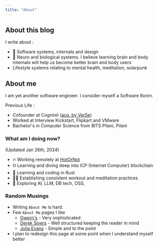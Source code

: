 ```yaml
---
title: "About"
---
```


## About this blog

I write about :
- 🔩 Software systems, internals and design
- 🧠 Neuro and biological systems. I believe learning brain and body internals will help us become better brain and body users
- Lifestyle systems relating to mental health, meditation, solarpunk



## About me


I am yet another software engineer. I consider myself a Software Ronin.

Previous Life : 
- Cofounder at Cognirel ([acq. by VerSe](https://www.crunchbase.com/acquisition/verse-innovations-acquires-cognirel--89123fa5))
- Worked at Interview Kickstart, Flipkart and VMware
- Bachelor's in Computer Science from BITS Pilani, Pilani


### What am I doing now?
(Updated Jan 26th, 2024)

- 🔥 Working remotely at [HotOrNot](https://dashboard.internetcomputer.org/sns/67bll-riaaa-aaaaq-aaauq-cai)
- ⛓️ Learning and diving deep into ICP (Internet Computer) blockchain
- 🦀 Learning and coding in Rust
- 🚴😇 Establishing consistent workout and meditation practices
- 🤖 Exploring AI, LLM, DB tech, OSS, 


### Random Musings
- Writing `About Me` is hard. 
- Few `About Me` pages I like 
  - [Gwern's](https://www.gwern.net/Links) - Very sophisticated
  - [Derek Sivers](https://sive.rs/) - Well structured keeping the reader in mind
  - [Julia Evans](https://jvns.ca/about/) - Simple and to the point
- I plan to redesign this page at some point when I understand myself better